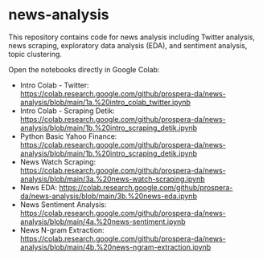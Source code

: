 # news-analysis

This repository contains code for news analysis including Twitter analysis, news scraping, exploratory data analysis (EDA), and sentiment analysis, topic clustering.

Open the notebooks directly in Google Colab:

- Intro Colab - Twitter: https://colab.research.google.com/github/prospera-da/news-analysis/blob/main/1a.%20intro_colab_twitter.ipynb
- Intro Colab - Scraping Detik: https://colab.research.google.com/github/prospera-da/news-analysis/blob/main/1b.%20intro_scraping_detik.ipynb
- Python Basic Yahoo Finance: https://colab.research.google.com/github/prospera-da/news-analysis/blob/main/1b.%20intro_scraping_detik.ipynb
- News Watch Scraping: https://colab.research.google.com/github/prospera-da/news-analysis/blob/main/3a.%20news-watch-scraping.ipynb
- News EDA: https://colab.research.google.com/github/prospera-da/news-analysis/blob/main/3b.%20news-eda.ipynb
- News Sentiment Analysis: https://colab.research.google.com/github/prospera-da/news-analysis/blob/main/4a.%20news-sentiment.ipynb
- News N-gram Extraction: https://colab.research.google.com/github/prospera-da/news-analysis/blob/main/4b.%20news-ngram-extraction.ipynb
